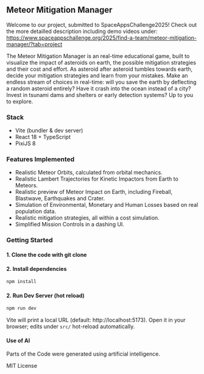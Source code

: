 ## Meteor Mitigation Manager

Welcome to our project, submitted to SpaceAppsChallenge2025! 
Check out the more detailled description including demo videos under: https://www.spaceappschallenge.org/2025/find-a-team/meteor-mitigation-manager/?tab=project

The Meteor Mitigation Manager is an real-time educational game, built to visualize the impact of asteroids on earth, the possible mitigation strategies and their cost and effort. As asteroid after asteroid tumbles towards earth, decide your mitigation strategies and learn from your mistakes. Make an endless stream of choices in real-time: will you save the earth by deflecting a random asteroid entirely? Have it crash into the ocean instead of a city? Invest in tsunami dams and shelters or early detection systems? Up to you to explore.

### Stack
- Vite (bundler & dev server)
- React 18 + TypeScript
- PixiJS 8

### Features Implemented
* Realistic Meteor Orbits, calculated from orbital mechanics.
* Realistic Lambert Trajectories for Kinetic Impactors from Earth to Meteors.
* Realistic preview of Meteor Impact on Earth, including Fireball, Blastwave, Earthquakes and Crater.
* Simulation of Environmental, Monetary and Human Losses based on real population data.
* Realistic mitigation strategies, all within a cost simulation.
* Simplified Mission Controls in a dashing UI.

### Getting Started

#### 1. Clone the code with git clone

#### 2. Install dependencies
```powershell
npm install
```

#### 2. Run Dev Server (hot reload)
```powershell
npm run dev
```
Vite will print a local URL (default: http://localhost:5173). Open it in your browser; edits under `src/` hot-reload automatically.


#### Use of AI

Parts of the Code were generated using artificial intelligence.


MIT License

